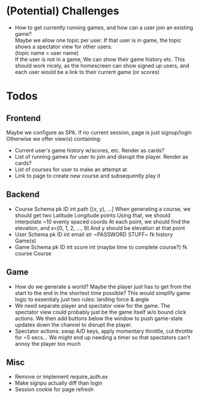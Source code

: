 # (Potential) Challenges
* How to get currently running games, and how can a user join an existing game?  
  Maybe we allow one topic per user. If that user is in game, the topic
  shows a spectator view for other users.  
  (topic name = user name)  
  If the user is not in a game, We can show their game history etc.
  This should work nicely, as the homescreen can show signed up users,
  and each user would be a link to their current game (or scores)
# Todos
## Frontend
Maybe we configure as SPA. If no current session, page is just signup/login
Otherwise we offer view(s) containing:
* Current user's game history w/scores, etc. Render as cards?
* List of running games for user to join and disrupt the player. Render as cards?
* List of courses for user to make an attempt at
* Link to page to create new course and subsequently play it
## Backend
* Course Schema
    pk  ID      int
        path    [(x, y), ...]
    When generating a course, we should get two Latitude Longitude points
        Using that, we should interpolate ~10 evenly spaced coords
        At each point, we should find the elevation, and x=[0, 1, 2, ..., 9]
        And y should be elevation at that point
* User Schema
    pk  ID      int
        email   str
        ~PASSWORD STUFF~
    fk  history Game(s)
* Game Schema
    pk  ID      int
        score   int (maybe time to complete course?)
    fk  course  Course
## Game
* How do we generate a world? Maybe the player just has to get from the start
  to the end in the shortest time possible?
  This would simplify game logic to essentialy just two rules: landing force & angle
* We need separate player and spectator view for the game. The spectator view could
  probably just be the game itself w/o bound click actions. We then add buttons below
  the window to push game-state updates down the channel to disrupt the player.
* Spectator actions: swap A/D keys, apply momentary throttle, cut throttle for ~5 secs...
  We might end up needing a timer so that spectators can't annoy the player too much
## Misc
* Remove or implement require_auth.ex
* Make signpu actually diff than login
* Session cookie for page refresh
